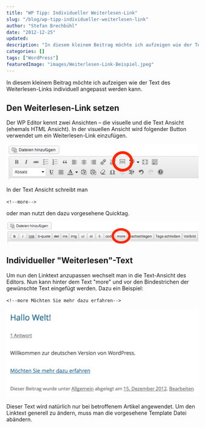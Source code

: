 ```yaml
---
title: "WP Tipp: Individueller Weiterlesen-Link"
slug: "/blog/wp-tipp-individueller-weiterlesen-link"
author: "Stefan Brechbühl"
date: "2012-12-25"
updated:
description: "In diesem kleinem Beitrag möchte ich aufzeigen wie der Text des Weiterlesen-Links individuell angepasst werden kann."
categories: []
tags: ["WordPress"]
featuredImage: "images/Weiterlesen-Link-Beispiel.jpeg"
---
```

In diesem kleinem Beitrag möchte ich aufzeigen wie der Text des Weiterlesen-Links individuell angepasst werden kann.

## Den Weiterlesen-Link setzen

Der WP Editor kennt zwei Ansichten – die visuelle und die Text Ansicht (ehemals HTML Ansicht). In der visuellen Ansicht wird folgender Button verwendet um ein Weiterlesen-Link einzufügen.

![Weiterlesen-Link Button](images/Weiterlesen-Link-Button.jpeg)

In der Text Ansicht schreibt man

`<!--more-->`

oder man nutzt den dazu vorgesehene Quicktag.

![Weiterlesen-Link Quicktag](images/Weiterlesen-Link-Quicktag.jpeg)

## Individueller "Weiterlesen"-Text

Um nun den Linktext anzupassen wechselt man in die Text-Ansicht des Editors. Nun kann hinter dem Text "more" und vor den Bindestrichen der gewünschte Text eingefügt werden. Dazu ein Beispiel:

`<!--more Möchten Sie mehr dazu erfahren-->`

![Weiterlesen-Link Beispiel](images/Weiterlesen-Link-Beispiel.jpeg)

Dieser Text wird natürlich nur bei betroffenem Artikel angewendet. Um den Linktext generell zu ändern, muss man die vorgesehene Template Datei abändern.
